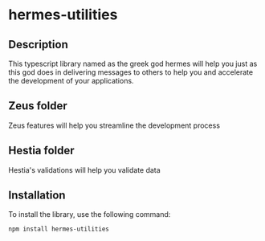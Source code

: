 # hermes-utilities

## Description

This typescript library named as the greek god hermes will help you just as this god does in delivering messages to others to help you and accelerate the development of your applications.


## Zeus folder

Zeus features will help you streamline the development process


## Hestia folder

Hestia's validations will help you validate data


## Installation

To install the library, use the following command:

```bash
npm install hermes-utilities